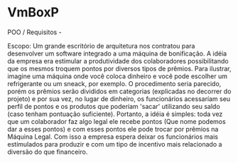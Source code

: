 # VmBoxP
POO / Requisitos -

Escopo: Um grande escritório de arquitetura nos contratou para desenvolver um software integrado a uma máquina de bonificação. A idéia da empresa era estimular a produtividade dos colaboradores possibilitando que os mesmos troquem pontos por diversos tipos de prêmios. 
Para ilustrar, imagine uma máquina onde você coloca dinheiro e você pode escolher um refrigerante ou um sneack, por exemplo. 
O procedimento seria parecido, porém os prêmios serão divididos em categorias (explicadas no decorrer do projeto) e por sua vez, no lugar de dinheiro, os funcionários acessaríam seu perfil de pontos e os produtos que poderíam 'sacar' utilizando seu saldo (caso tenham pontuação suficiente).
Portanto, a idéia é simples: toda vez que um colaborador faz algo legal ele recebe pontos (Que nome podemos dar a esses pontos) e com esses pontos ele pode trocar por prêmios na Máquina Legal.
Com isso a empresa espera deixar os funcionários mais estímulados para produzir e com um tipo de incentivo mais relacionado a diversão do que financeiro.


